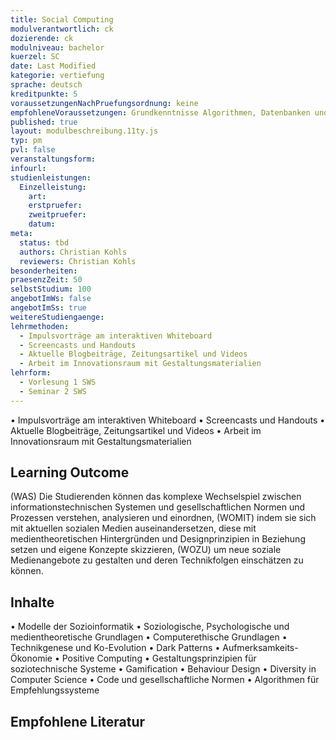 ```yaml
---
title: Social Computing
modulverantwortlich: ck
dozierende: ck
modulniveau: bachelor
kuerzel: SC
date: Last Modified
kategorie: vertiefung
sprache: deutsch
kreditpunkte: 5
voraussetzungenNachPruefungsordnung: keine
empfohleneVoraussetzungen: Grundkenntnisse Algorithmen, Datenbanken und objektorientierte Programmierung
published: true
layout: modulbeschreibung.11ty.js
typ: pm
pvl: false
veranstaltungsform: 
infourl: 
studienleistungen:
  Einzelleistung:
    art: 
    erstpruefer: 
    zweitpruefer:
    datum: 
meta:
  status: tbd    
  authors: Christian Kohls
  reviewers: Christian Kohls
besonderheiten: 
praesenzZeit: 50
selbstStudium: 100
angebotImWs: false
angebotImSs: true
weitereStudiengaenge: 
lehrmethoden:
  - Impulsvorträge am interaktiven Whiteboard
  - Screencasts und Handouts
  - Aktuelle Blogbeiträge, Zeitungsartikel und Videos
  - Arbeit im Innovationsraum mit Gestaltungsmaterialien
lehrform:
  - Vorlesung 1 SWS
  - Seminar 2 SWS
---
```


• Impulsvorträge am interaktiven Whiteboard
• Screencasts und Handouts
• Aktuelle Blogbeiträge, Zeitungsartikel und Videos
• Arbeit im Innovationsraum mit Gestaltungsmaterialien

## Learning Outcome
(WAS) Die Studierenden können das komplexe Wechselspiel zwischen informationstechnischen Systemen und gesellschaftlichen Normen und Prozessen verstehen, analysieren und einordnen, (WOMIT) indem sie sich mit aktuellen sozialen Medien auseinandersetzen, diese mit medientheoretischen Hintergründen und Designprinzipien in Beziehung setzen und eigene Konzepte skizzieren, (WOZU) um neue soziale Medienangebote zu gestalten und deren Technikfolgen einschätzen zu können.

## Inhalte
• Modelle der Sozioinformatik
• Soziologische, Psychologische und medientheoretische Grundlagen
• Computerethische Grundlagen
• Technikgenese und Ko-Evolution
• Dark Patterns
• Aufmerksamkeits-Ökonomie
• Positive Computing
• Gestaltungsprinzipien für soziotechnische Systeme
• Gamification
• Behaviour Design
• Diversity in Computer Science
• Code und gesellschaftliche Normen
• Algorithmen für Empfehlungssysteme

## Empfohlene Literatur